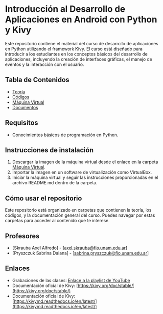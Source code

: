 # Introducción al Desarrollo de Aplicaciones en Android con Python y Kivy
Este repositorio contiene el material del curso de desarrollo de aplicaciones en Python utilizando el framework Kivy.  El curso está diseñado para introducir a los estudiantes en los conceptos básicos del desarrollo de aplicaciones, incluyendo la creación de interfaces gráficas, el manejo de eventos y la interacción con el usuario.

## Tabla de Contenidos

*   [Teoría](/teoria)
*   [Códigos](/codigos)
*   [Máquina Virtual](/maquina_virtual)
*   [Documentos](/documentos)

## Requisitos

*   Conocimientos básicos de programación en Python.

## Instrucciones de instalación

1.  Descargar la imagen de la máquina virtual desde el enlace en la carpeta [Máquina Virtual](/maquina_virtual).
2.  Importar la imagen en un software de virtualización como VirtualBox.
3.  Iniciar la máquina virtual y seguir las instrucciones proporcionadas en el archivo README.md dentro de la carpeta.

## Cómo usar el repositorio

Este repositorio está organizado en carpetas que contienen la teoría, los códigos, y la documentación general del curso. Puedes navegar por estas carpetas para acceder al contenido que te interese.

## Profesores

*   [Skrauba Axel Alfredo] - [axel.skrauba@fio.unam.edu.ar]
*   [Pryszczuk Sabrina Daiana] - [sabrina.pryszczuk@fio.unam.edu.ar]

## Enlaces

*   Grabaciones de las clases: [Enlace a la playlist de YouTube](https://www.youtube.com/playlist?list=PLwC7cuPYjDD1V3QY6bTBM3oSzuX7gTSwq)
*   Documentación oficial de Kivy: [https://kivy.org/doc/stable/](https://kivy.org/doc/stable/)
*   Documentación oficial de Kivy: [https://kivymd.readthedocs.io/en/latest/](https://kivymd.readthedocs.io/en/latest/)

